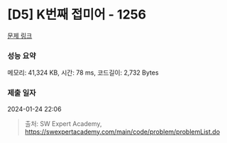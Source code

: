 # [D5] K번째 접미어 - 1256 

[문제 링크](https://swexpertacademy.com/main/code/problem/problemDetail.do?contestProbId=AV18GHd6IskCFAZN) 

### 성능 요약

메모리: 41,324 KB, 시간: 78 ms, 코드길이: 2,732 Bytes

### 제출 일자

2024-01-24 22:06



> 출처: SW Expert Academy, https://swexpertacademy.com/main/code/problem/problemList.do